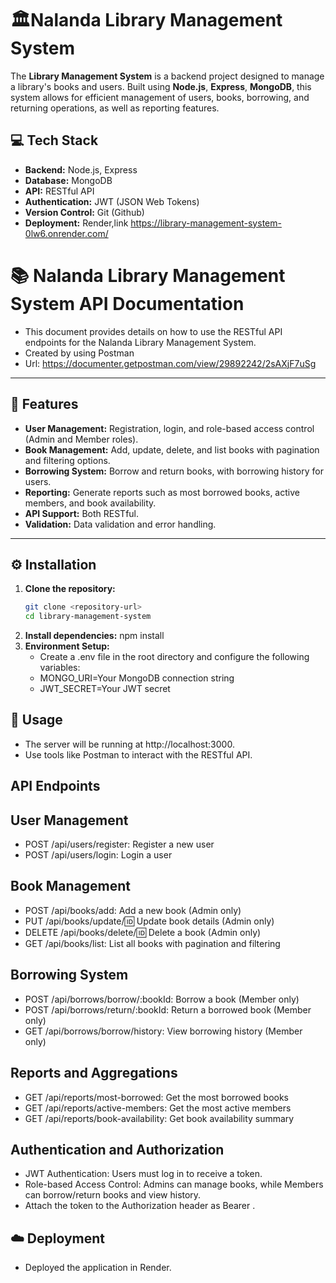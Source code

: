 # 🏛️Nalanda Library Management System

The **Library Management System** is a backend project designed to manage a 
library's books and users. Built using **Node.js**, **Express**, **MongoDB**, 
this system allows for efficient management of users, books, borrowing, and returning operations,
as well as reporting features.

## 💻 Tech Stack
- **Backend:** Node.js, Express
- **Database:** MongoDB
- **API:** RESTful API
- **Authentication:** JWT (JSON Web Tokens)
- **Version Control:** Git (Github)
- **Deployment:** Render,link https://library-management-system-0lw6.onrender.com/
  
# 📚 Nalanda Library Management System API Documentation
- This document provides details on how to use the RESTful API endpoints for the Nalanda Library Management System.
- Created by using Postman
- Url: https://documenter.getpostman.com/view/29892242/2sAXjF7uSg
---

## 🌟 Features
- **User Management:** Registration, login, and role-based access control (Admin and Member roles).
- **Book Management:** Add, update, delete, and list books with pagination and filtering options.
- **Borrowing System:** Borrow and return books, with borrowing history for users.
- **Reporting:** Generate reports such as most borrowed books, active members, and book availability.
- **API Support:** Both RESTful.
- **Validation:** Data validation and error handling.

---

## ⚙️ Installation

1. **Clone the repository:**
   ```bash
   git clone <repository-url>
   cd library-management-system
   
2. **Install dependencies:**
     npm install
3. **Environment Setup:**
     - Create a .env file in the root directory and configure the following variables:
     - MONGO_URI=Your MongoDB connection string
     - JWT_SECRET=Your JWT secret 

## 🚀 Usage
- The server will be running at http://localhost:3000.
- Use tools like Postman to interact with the RESTful API.

## API Endpoints  
## User Management
- POST /api/users/register: Register a new user
- POST /api/users/login: Login a user
## Book Management
- POST /api/books/add: Add a new book (Admin only)
- PUT /api/books/update/:id: Update book details (Admin only)
- DELETE /api/books/delete/:id: Delete a book (Admin only)
- GET /api/books/list: List all books with pagination and filtering
## Borrowing System
- POST /api/borrows/borrow/:bookId: Borrow a book (Member only)
- POST /api/borrows/return/:bookId: Return a borrowed book (Member only)
- GET /api/borrows/borrow/history: View borrowing history (Member only)
## Reports and Aggregations
- GET /api/reports/most-borrowed: Get the most borrowed books
- GET /api/reports/active-members: Get the most active members
- GET /api/reports/book-availability: Get book availability summary
## Authentication and Authorization
- JWT Authentication: Users must log in to receive a token.
- Role-based Access Control: Admins can manage books, while Members can borrow/return books and view history.
- Attach the token to the Authorization header as Bearer <token>.
## ☁️ Deployment
- Deployed the application in Render.
